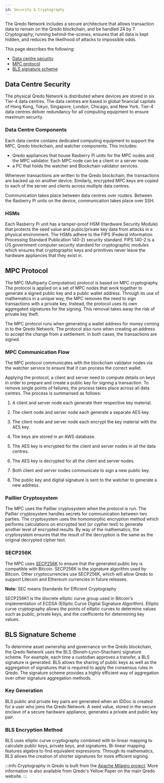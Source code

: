 ```yaml
---
id: Security & Cryptography
---
```


The Qredo Network includes a secure architecture that allows transaction data to remain on the Qredo blockchain, and be handled 24 by 7. Cryptography, running behind-the-scenes, ensures that all data is kept hidden, and reduces the likelihood of attacks to impossible odds.

This page describes the following:

*   [Data centre security](#data-centre-security)
*   [MPC protocol](#mpc-protocol)
*   [BLS signature scheme](#bls-signature-scheme)


Data Centre Security
--------------------

The physical Qredo Network is distributed where devices are stored in six Tier-4 data centres. The data centres are based in global financial capitals of Hong Kong, Tokyo, Singapore, London, Chicago, and New York. Tier-4 data centres deliver redundancy for all computing equipment to ensure maximum security.

### Data Centre Components

Each data centre contains dedicated computing equipment to support the MPC, Qredo blockchain, and watcher components. This includes:

*   Qredo appliances that house Rasberry Pi units for the MPC nodes and the MPC validator. Each MPC node can be a client or a server node.
*   a PC that holds the watcher and Blockchain validator services.

Whenever transactions are written to the Qredo blockchain, the transactions are backed up on another device. Similarly, encrypted MPC keys are copied to each of the server and clients across multiple data centres.

Communication takes place between data centres over routers. Between the Rasberry Pi units on the device, communication takes place over SSH.

### HSMs

Each Rasberry Pi unit has a tamper-proof HSM (Hardware Security Module) that protects the seed value and public/private key data from attacks in a physical environment. The HSMs adhere to the FIPS (Federal information Processing Standard Publication 140-2) security standard. FIPS 140-2 is a US government computer security standard for cryptographic modules which ensures that cryptographic keys and primitives never leave the hardware appliances that they exist in.

MPC Protocol
------------

The MPC (Multiparty Computation) protocol is based on MPC cryptography. The protocol is applied on a set of MPC nodes that work together to generate a signed public key and a public wallet address. Through its use of mathematics in a unique way, the MPC removes the need to sign transactions with a private key. Instead, the protocol uses its own aggregated signatures for the signing. This removal takes away the risk of private key theft.

The MPC protocol runs when generating a wallet address for money coming in to the Qredo Network. The protocol also runs when creating an address to accept the change from a settlement. In both cases, the transactions are signed.

### MPC Communication Flow

The MPC protocol communicates with the blockchain validator nodes via the watcher service to ensure that it can process the correct wallet.

Applying the protocol, a client and server need to compute details on keys in order to prepare and create a public key for signing a transaction. To remove single points of failures, the process takes place across all data centres. The process is summarised as follows:

1.  A client and server node each generate their respective key material.

2.  The client node and server node each generate a separate AES key.

3.  The client node and server node each encrypt the key material with the AES key.

4.  The keys are stored in an AWS database.

5.  The AES key is encrypted for the client and server nodes in all the data centres.

6.  The AES key is decrypted for all the client and server nodes.

7.  Both client and server nodes communicate to sign a new public key.

8.  The public key and digital signature is sent to the watcher to generate a new address.

### Paillier Cryptosystem

The MPC uses the Paillier cryptosystem when the protocol is run. The Paillier cryptosystem handles secrets for communication between two parties. The cryptosystem uses the homomorphic encryption method which performs calculations on encrypted text (or cypher text) to generate another level of encrypted results. By way of the mathematics, the cryptosystem ensures that the result of the decryption is the same as the original decrypted cipher text.

### SECP256K

The MPC uses [SECP256K](https://en.bitcoin.it/wiki/Secp256k1) to ensure that the generated public key is compatible with Bitcoin. SECP256K is the signature algorithm used by Bitcoin. Other cryptocurrencies use SECP256K, which will allow Qredo to support Litecoin and Ethereum currencies in future releases.

**Note:** SEC means Standards for Efficient Cryptography

SECP256K1 is the discrete elliptic curve group used in Bitcoin's implementation of ECDSA (Elliptic Curve Digital Signature Algorithm). Elliptic curve cryptography allows the points of elliptic curves to determine values such as public, private keys, and the coefficients for determining key values.


BLS Signature Scheme
--------------------

To determine asset ownership and governance on the Qredo blockchain, the Qredo Network uses the BLS (Boneh–Lynn–Shacham) signature scheme. For example, each time a custodian approves a transfer, a BLS signature is generated. BLS allows the sharing of public keys as well as the aggregation of signatures that is required to apply the consensus rules in Qredo. The signature scheme provides a highly efficient way of aggregation over other signature aggregation methods.

### Key Generation

BLS public and private key pairs are generated when an IDDoc is created for a user who joins the Qredo Network. A seed value, stored in the secure enclave of a secure hardware appliance, generates a private and public key pair.

### BLS Encryption Method

BLS uses elliptic curve cryptography combined with bi-linear mapping to calculate public keys, private keys, and signatures. Bi-linear mapping features algebra to find equivalent expressions. Through its mathematics, BLS allows the creation of shorter signatures for more efficient signing.

:::info
Cryptography in Qredo is built from the [Apache Milagro project](https://milagro.apache.org/users.html). More information is also available from Qredo's Yellow Paper on the main Qredo website.
:::
